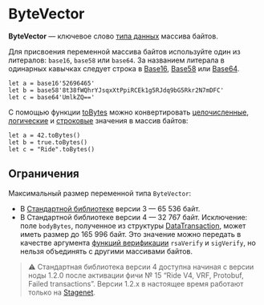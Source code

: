 # ByteVector

**ByteVector** — ключевое слово [типа данных](/ru/ride/data-types) массива байтов.

Для присвоения переменной массива байтов используйте один из литералов: `base16`, `base58` или `base64`. За названием литерала в одинарных кавычках следует строка в [Base16](https://en.wikipedia.org/wiki/Hexadecimal#Base16_&#40;Transfer_encoding&#41;), [Base58](https://ru.wikipedia.org/wiki/Base58) или [Base64](https://ru.wikipedia.org/wiki/Base64).

``` ride
let a = base16'52696465'
let b = base58'8t38fWQhrYJsqxXtPpiRCEk1g5RJdq9bG5Rkr2N7mDFC'
let c = base64'UmlkZQ=='
```

С помощью функции [toBytes](/ru/ride/functions/built-in-functions/converting-functions) можно конвертировать [целочисленные](/ru/ride/data-types/int), [логические](/ru/ride/data-types/boolean) и [строковые](/ru/ride/data-types/string) значения в массив байтов:

``` ride
let a = 42.toBytes()
let b = true.toBytes()
let c = "Ride".toBytes()
```

## Ограничения

Максимальный размер переменной типа `ByteVector`:

* В [Стандартной библиотеке](/ru/ride/script/standard-library) версии 3 — 65&nbsp;536 байт.
* В Стандартной библиотеке версии 4 — 32&nbsp;767 байт.
   Исключение: поле `bodyBytes`, полученное из структуры [DataTransaction](/ru/ride/structures/transaction-structures/data-transaction), может иметь размер до 165&nbsp;996 байт. Это значение можно передать в качестве аргумента [функций верификации](/ru/ride/functions/built-in-functions/verification-functions) `rsaVerify` и `sigVerify`, но нельзя объединять с другими массивами байтов.

> :warning: Стандартная библиотека версии 4 доступна начиная с версии ноды 1.2.0 после активации фичи №&nbsp;15 “Ride V4, VRF, Protobuf, Failed transactions”. Версии 1.2.x в настоящее время работают только на [Stagenet](/ru/blockchain/blockchain-network/stage-network).
